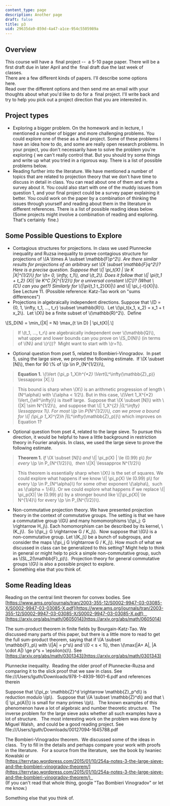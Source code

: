 ```yaml
---
content_type: page
description: Another page
draft: false
title: p3
uid: 29635da9-859d-4a47-a1ce-954c5505989a
---
```

## Overview

This course will have a  final project --  a 5-10 page paper. There will be a first draft due in later April and the  final draft due the last week of classes.                                                      
There are a few different kinds of papers. I'll describe some options here.                                                      
Read over the different options and then send me an email with your thoughts about what you'd like to do for a  final project. I'll write back and try to help you pick out a project direction that you are interested in.    

## Project types

- Exploring a bigger problem. On the homework and in lecture, I mentioned a number of bigger and more challenging problems. You could explore one of these as a final project. Some of these problems I have an idea how to do, and some are really open research problems. In your project, you don't necessarily have to solve the problem you're exploring { we can't really control that. But you should try some things and write up what you tried in a rigorous way. There is a list of possible problems below. 
- Reading further into the literature. We have mentioned a number of topics that are related to projection theory that we don't have time to discuss in detail in class. You can read about one of them and write a survey about it. You could also start with one of the muddy issues from question 1, and your final project could be a survey paper explaining it better. You could work on the paper by a combination of thinking the issues through yourself and reading about them in the literature in different references. There is a list of possible reading ideas below. (Some projects might involve a combination of reading and exploring. That's certainly  fine.)

## Some Possible Questions to Explore

- Contagious structures for projections. In class we used Plunnecke inequality and Ruzsa inequality to prove contagious structure for projections of \\(A \times A \subset \mathbb{F}<em>p^2\\). Are there similar results for projections of an arbitrary set \\(X \subset \mathbb{F}<em>q^2\\)? Here is a precise question. Suppose that \\(| \pi_t(X) | \le K |X|^{1/2}\\) for \\(t= 0, \infty, t_1\\), and \\(t_2\\). Does it follow that \\(| \pi</em>{t_1 + t_2} (X)| \le K^C |X|^{1/2}\\) for a universal constant \\(C\\)? (What \\(C\\) can you get?) Similarly for \\(|\pi</em>{t_1 t_2}(X)|\\) and \\(| \pi_{-t}(X)|\\). See Lecture 11. (Possible reference: Katz-Tao work on "sums differences")
- Projections in algebraically independent directions. Suppose that \\(D = {0, 1, \infty, t_1, …, t_r} \subset \mathbb{R}\\).  Let \\(\pi_t(x_1, x_2) = x_1 + t x_2\\).  Let \\(X\\) be a finite subset of \\(\mathbb{R}^2\\).  Define 

\\[S_D(N) = \min_{|X| = N} \max_{t \in D} | \pi_t(X)|.\\]

> If \\(t_1, …, t_r\\) are algebraically independent over \\(\mathbb{Q}\\), what upper and lower bounds can you prove on \\(S_D(N)\\) (in terms of \\(N\\) and \\(r\\))?  Might want to start with \\(r=1\\).

- Optional question from pset 5, related to Bombieri-Vinogradov.  In pset 5, using the large sieve, we proved the following estimate.  If \\(X \subset [N]\\), then for 90 \\% of \\(p \in P_{N^{1/2}}\\), 

> **Equation 1.** \\(\Vert (\pi_p 1_X)<em>h^{*2} \Vert</em>{L^\infty(\mathbb{Z}_p)} \lessapprox |X|.\\)

> This bound is sharp when \\(X\\) is an arithmetic progression of length \\(N^\alpha\\) with \\(\alpha < 1/2\\). But in this case, \\(\Vert 1_X^{*2} \Vert_{\ell^\infty}\\) is itself large.  Suppose that \\(X \subset [N]\\) with \\(|X| \sim N^{1/2}\\),  and suppose that \\(| 1_X^{<em>2} |<em>{L^\infty} \lessapprox 1\\). For most \\(p \in P</em>{N^{1/2}}\\), can we prove a bound for \\(| (\pi_p 1_X)^{</em>2}<em>h |</em>{L^\infty(\mathbb{Z}_p)}\\) which improves on Equation 1?

- Optional question from pset 4, related to the large sieve. To pursue this direction, it would be helpful to have a little background in restriction theory in Fourier analysis. In class, we used the large sieve to prove the following estimate.

> **Theorem 1.** *If* \\(X \subset [N]\\) *and* \\(| \pi_p(X) | \le (0.99) p\\) *for every* \\(p \in P_{N^{1/2}}\\)*,  then* \\(|X| \lessapprox N^{1/2}\\)

> This theorem is essentially sharp when \\(X\\) is the set of squares. We could explore what happens if we know \\(| \pi_p(X) \le (0.99) p\\) for every \\(p \in P_{N^\alpha}\\) for some other exponent \\(\alpha\\),  such as \\(\alpha = 1/4\\). Or we could explore what happens if we replace \\(| \pi_p(X)| \le (0.99) p\\) by a stronger bound like \\(|\pi_p(X)| \le N^{1/4}\\) for every \\(p \in P_{N^{1/2}}\\).

- Non-commutative projection theory. We have presented projection theory in the context of commutative groups. The setting is that we have a commutative group \\(G\\) and many homomorphisms \\(\pi_j: G \rightarrow H_j\\). Each homomorphism can be described by its kernel, \\(K_j\\).  So \\(\pi_j: G \rightarrow G / K_j\\).  Now suppose that \\(G\\) is a non-commutative group. Let \\(K_j\\) be a bunch of subgroups, and consider the maps \\(\pi_j G \rightarrow G / K_j\\). How much of what we discussed in class can be generalized to this setting? Might help to think in general or might help to pick a simple non-commutative group, such as \\(SL_2(\mathbb{F}_p)\\).  Projection theory for general commutative groups \\(G\\) is also a possible project to explore.
- Something else that you think of.

## Some Reading Ideas

Reading on the central limit theorem for convex bodies. See     
[https://www.ams.org/journals/tran/2003-355-12/S0002-9947-03-03085-X/S0002-9947-03-03085-X.pdf](https://www.ams.org/journals/tran/2003-355-12/S0002-9947-03-03085-X/S0002-9947-03-03085-X.pdf)     
[https://arxiv.org/abs/math/0605014](https://arxiv.org/abs/math/0605014)

The sum-product theorem in finite fields by Bourgain-Katz-Tao. We discussed many parts of this paper, but there is a little more to read to get the full sum-product theorem, saying that if \\(A \subset \mathbb{F}_p\\) with \\(|A| = p^s\\) and \\(0 < s < 1\\), then \\(\max(|A+ A|, |A \cdot A|) \ge p^s + \epsilon(s)\\). See    
[https://arxiv.org/abs/math/0301343](https://arxiv.org/abs/math/0301343)

Plunnecke inequality.  Reading the older proof of Plunnecke-Ruzsa and comparing it to the slick proof that we saw in class. See    
file:///Users/lguth/Downloads/978-1-4939-1601-6.pdf and references therein

Suppose that \\(\pi_p: \mathbb{Z}^d \rightarrow \mathbb{Z}_p^d\\) is reduction modulo \\(p\\).   Suppose that \\(A \subset \mathbb{Z}^d\\) and that \\(| \pi_p(A)|\\) is small for many primes \\(p\\).   The known examples of this phenomenon have a lot of algebraic and number theoretic structure.   The inverse problem for the large sieve asks whether all such examples have a lot of structure.   The most interesting work on the problem was done by Miguel Walsh,  and could be a good reading project. See    
file:///Users/lguth/Downloads/00127094-1645788.pdf

The Bombieri-Vinogradov theorem.  We discussed some of the ideas in class.  Try to fill in the details and perhaps compare your work with proofs in the literature.   For a source from the literature,  see the book by Iwaniec Kowalski or    
[https://terrytao.wordpress.com/2015/01/10/254a-notes-3-the-large-sieve-and-the-bombieri-vinogradov-theorem/](https://terrytao.wordpress.com/2015/01/10/254a-notes-3-the-large-sieve-and-the-bombieri-vinogradov-theorem/)    
(If you can't read that whole thing, google "Tao Bombieri Vinogradov" or let me know.)

Something else that you think of.